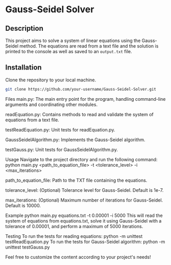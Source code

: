 # Gauss-Seidel Solver

## Description

This project aims to solve a system of linear equations using the Gauss-Seidel method. The equations are read from a text file and the solution is printed to the console as well as saved to an `output.txt` file.

## Installation

Clone the repository to your local machine.

```bash
git clone https://github.com/your-username/Gauss-Seidel-Solver.git
```


Files
main.py: The main entry point for the program, handling command-line arguments and coordinating other modules.

readEquation.py: Contains methods to read and validate the system of equations from a text file.

testReadEquation.py: Unit tests for readEquation.py.

GaussSeidelAlgorithm.py: Implements the Gauss-Seidel algorithm.

testGauss.py: Unit tests for GaussSeidelAlgorithm.py.


Usage
Navigate to the project directory and run the following command:
python main.py <path_to_equation_file> -t <tolerance_level> -i <max_iterations>

path_to_equation_file: Path to the TXT file containing the equations.

tolerance_level: (Optional) Tolerance level for Gauss-Seidel. Default is 1e-7.

max_iterations: (Optional) Maximum number of iterations for Gauss-Seidel. Default is 10000.

Example
python main.py equations.txt -t 0.00001 -i 5000
This will read the system of equations from equations.txt, solve it using Gauss-Seidel with a tolerance of 0.00001, and perform a maximum of 5000 iterations.

Testing
To run the tests for reading equations:
python -m unittest testReadEquation.py
To run the tests for Gauss-Seidel algorithm:
python -m unittest testGauss.py


Feel free to customize the content according to your project's needs!
